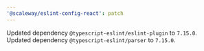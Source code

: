 ```yaml
---
'@scaleway/eslint-config-react': patch
---
```


Updated dependency `@typescript-eslint/eslint-plugin` to `7.15.0`.
Updated dependency `@typescript-eslint/parser` to `7.15.0`.
